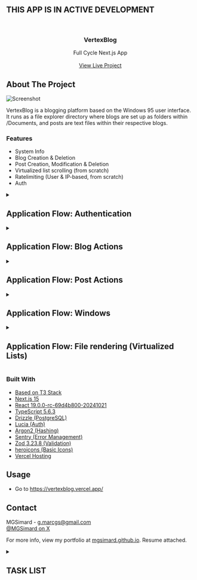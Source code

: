 ## THIS APP IS IN ACTIVE DEVELOPMENT

<br/>
<div align="center">

<h3 align="center">VertexBlog</h3>
<p align="center">
Full Cycle Next.js App
<br/>
<br/>
<a href="https://vertexblog.vercel.app/">View Live Project</a>
</p>
</div>

## About The Project

![Screenshot](https://i.imgur.com/jjlaSb3.png)

VertexBlog is a blogging platform based on the Windows 95 user interface. It runs as a file explorer directory where blogs are set up as folders within /Documents, and posts are text files within their respective blogs.

### Features

- System Info
- Blog Creation & Deletion
- Post Creation, Modification & Deletion
- Virtualized list scrolling (from scratch)
- Ratelimiting (User & IP-based, from scratch)
- Auth

<details>
<summary><h2>Application Flow: Authentication</h2></summary>
<p>Generic sign up, sign in & sign out process faciliated by Lucia auth.</p>

1. Users can sign up, in & out from within the start menu.
2. Authentication goes through Lucia auth, which stores entries in our PostgreSQL database.
3. Passwords are hashed with Argon2.
4. Blogs & Text file mutation is auth-protected.

</details>

<details>
<summary><h2>Application Flow: Blog Actions</h2></summary>
<p>Users may create their own blogs (folders) within /Documents.</p>

<h3>Blog Creation</h3>

1. In /Documents, pressing file > new blog opens a file creation prompt.
2. After entering a blog title, the user may submit this "file" creation.
3. Upon submission, it will be added to the database if it passes the following checks:
   - User is authorized.
   - User is not rate limited.
   - Input passes validation.
   - User does not have an existing blog & blog name isn't taken.
4. revalidatePath().

<h3>Blog Deletion</h3>

1. From within the blog itself: File > Delete Blog.
2. Confirmation prompt will appear with the options "Delete", "Cancel" and "X".
3. Cancel & X close the prompt. Delete checks the following:
   - User is authorized.
   - User is not rate limited.
   - Input passes validation.
   - Softdelete blog if exists & correct author (Softdelete to prevent blog name hijack after deletion for impersonation).
   - Hard delete posts - not transactional as post deletion bugging shouldn't prevent blog deletion no matter what.
4. revalidatePath()

</details>

<details>
<summary><h2>Application Flow: Post Actions</h2></summary>
<p>Users may create posts from within their own blog folders.</p>

<h3>Post Creation</h3>

1. In blog, pressing file > new post opens a file creation prompt.
2. After entering a post title, the user may submit this "file" creation.
3. Upon submission, it will be added to the database if it passes the following checks:
   - User is authorized.
   - User is not rate limited.
   - Input passes validation.
   - Blog exists & correct author.
   - Set blog to active (for filled folder icon).
4. revalidatePath().

<h3>Post Saving</h3>

1. Users can type within post text files.
2. isDirty state is tracked for exit warnings and save prompting.
3. File > Save will save the file if the following checks pass:
   - User is authorized.
   - User is not rate limited.
   - Input passes validation.
   - Verify existence & ownership.
   - Updates post content.
4. revalidatePath().

<h3>Post Deletion</h3>

1. In post > File > Delete.
2. Confirmation prompt will appear with the options "Delete", "Cancel" and "X".
3. Cancel & X close the prompt. Delete checks the following:
   - User is authorized.
   - User is not rate limited.
   - Input passes validation.
   - Verify existence & ownership.
   - Delete post, if no more posts set blog to inactive (empty folder icon).
4. revalidatePath().

</details>

<details>
<summary><h2>Application Flow: Windows</h2></summary>

1. Windows can be dragged by their header areas.
2. Windows can be resized & maximized.
3. Windows can be closed.
4. A context provider retains a z-index value - when a window is clicked the value is incremented and given to the target window. This allows accurate layer history to focus specific windows when interacted with.

</details>

<details>
<summary><h2>Application Flow: File rendering (Virtualized Lists)</h2></summary>

1. Files are rendered as flex lists within draggable windows.
2. Files can be filtered by search.
3. Files can be sorted by name, earliest creation date & last updated.
4. File display can be changed between large icons, small icons & single-column list.
5. Files are displayed as a virtualized list written from scratch, which allows the "rendering" of thousands of files at once without impacting scroll or window dragging performance.
6. We do this by calculating the intended height occupation if all files were rendered depending on their current view mode (large, small, list). Then we detect which chunk of files should be rendered in the window depending on the current scroll position, and position that chunk in the correct position.

</details>

### Built With

- [Based on T3 Stack](https://create.t3.gg/)
- [Next.js 15](https://nextjs.org/)
- [React 19.0.0-rc-69d4b800-20241021](https://react.dev/)
- [TypeScript 5.6.3](https://www.typescriptlang.org/)
- [Drizzle (PostgreSQL)](https://orm.drizzle.team/)
- [Lucia (Auth)](https://lucia-auth.com/)
- [Argon2 (Hashing)](https://www.npmjs.com/package/@node-rs/argon2)
- [Sentry (Error Management)](https://sentry.io/)
- [Zod 3.23.8 (Validation)](https://zod.dev/)
- [heroicons (Basic Icons)](https://heroicons.com/)
- [Vercel Hosting](https://vercel.com/)

## Usage

- Go to https://vertexblog.vercel.app/

## Contact

MGSimard - g.marcgs@gmail.com  
[@MGSimard on X](https://x.com/MGSimard)

For more info, view my portfolio at [mgsimard.github.io](https://mgsimard.github.io). Resume attached.

<details>
<summary><h2>TASK LIST<h2></summary>

- [x] Update to latest Nextjs, react etc canaries
- [x] Deploy to vercel
- [x] Scaffold basic layout
- [x] Desktop layout.tsx
- [x] Documents folder (page or component) as explorer window
- [x] Within, blog folders navigates the explorer window to that blog
- [x] Figure out how to minimize "use client" impact of making file explorer draggable
- [x] Make file explorer draggable on blue header area
- [x] Constrain draggable elements to inner window
- [x] Work on maximize button - maximized window shouldn't be draggable
- [x] Create text file component
- [x] Move signup process to a component within taskbar start menu instead of page
- [x] Set up database (Vercel PostgreSQL w/ Drizzle ORM)
- [x] Complain on Github about months-long multi-project schema drizzle bug that tries to kill your DB with a sequence drop
- [x] Complain on Github about another driizzle bug where .default(false) & .default(sql`FALSE`) don't work on boolean()
- [ ] Wait until Drizzle makes use of their funding and unfucks these major fuckups
- [x] Password hashing with Argon2, NIST guideline requirements
- [x] Sign in, sign out
- [x] Enter password twice prompt, crosscheck on FE & BE
- [x] Ensure you communicate that leading and trailing spaces aren't allowed in password (html pattern="^[^ ].+[^ ]$")
- [x] So validate that part on FE first, then on BE in case they bypass it on purpose
- [x] Finish setting up auth (Lucia)
- [x] Put auth in start menu
- [x] Close start menu when clicking outside of it
- [x] Button icons for close/maximize/not-maximize
- [x] Text file components should render as draggable window
- [x] Fix my piece of shit I key by desoldering page down and putting it in I's place
- [x] Come up with empty folder, filled folder and notepad icons (shortcut and window header icons)
- [x] Initial position & size of file explorer on first render
- [x] Completely disable highlighting outside of notepad text
- [x] Look at mobile not being able to use the native resize control - yeah that doesn't work on mobile shame I might still support dragging on mobile though
- [x] Maybe add local clock in task bar? Could be dope if you use website on f11
- [x] Create zindex context for window focus order on click
- [x] Consider windows in task bar // NO since we opted out of doing minimization
- [x] Check address bar not scaling down past 390px viewport width (I forgot I wanted min-width on windows I'm a clown)
- [x] Use blog title for url slug and address slug (done, use encodeuricomponent and decodeuricomponent, don't really like what it looks like in browser URL bar though)
- [x] Think about supporting window dragging on touch devices
- [x] Create blog + server action
- [x] Create post + server action
- [x] Modify create post server action to only include title, then make new action triggered by SAVING a txt file
- [x] Set up blog & post ordering
- [x] Consolidate control buttons menu style stuff classes w/e with notepad too, also wrap notepad file btn in span and make that relative instead of entire bar
- [x] Move blog and post creation into File button akin to how I have post saving set up
- [x] Back button doesn't have the hover thing fix it clown
- [x] Eliminate race conditions (spamming post submit creates multiple posts) - disable on pending, if user fucks with disabled... I mean enjoy the ratelimit and duplicate post titles - I do allow that. Dupe blog obv not an issue here since I do checks in backend.
- [x] Keep track of state, if notepad file has been dirtied (modified) prompt a confirmation when they try to exit saying that the modifications haven't been saved yet. Onchange re-dirty the state, on save clean the state.
- [x] Enable show password on creation and login (NIST)
- [x] Set up toast for warning, success and confirmation windows
- [x] Fix click gap between icon and text
- [x] Autoroute user to newly created blog
- [x] Icon view style functionality/context (Setting carries over in all folders)
- [x] Put in the actual filepath in the save warning dialog
- [x] ATTEMPT TO ROLL MY OWN RATELIMIT FROM SCRATCH, GOT ROUGH IDEA OF HOW IT CAN WORK
- [x] Consider separate ratelimiting for action types (Signup/Signin, Data fetching, Data mutation (Blog/Post))
- [x] Upgrade to new stable Next 15, migrate .eslintrc.cjs to flat config eslint.config.mjs etc etc.
- [x] Reduce filesize of "/favicons/android-chrome-512x512.png"
- [x] Some form of pagination for blogs and maybe posts, dragging performance sucks once there are a lot of files in the div - (Settled on virtualization from scratch)
- [x] Implement virtualized list scrolling from scratch
- [x] Now that we have virtualization, need to fix file creation if scroll isn't at the top already
- [x] Suspense the page loads, allow shortcut render popin
- [x] Use the isDirty prompting thing if user tries to navigate away from page
- [x] Look into date locale mismatching between server and user client
- [x] Create a shortcut for a dxdiag type thing that lists info about the site
- [x] Post deletion
- [x] Works, now make action tighter and use transactions
- [x] Now run the delete button onto a confirmation lol
- [x] DISABLE ALL EVENTS OUTSIDE OF CONFIRMATION & ERROR POPUPS. CURRENTLY YOU CAN SPAM ENTER TO MAKE NEW POPUPS (no effect, would just be cleaner to prevent it)
- [x] Blog deletion
- [x] Make sure deletion also uses dialog prompts/confirm/error
- [x] Set up blog & post search filtering
- [x] Now make it look good and responsive
- [x] Make decent 404 page
- [x] Metadata, especially important for blog links
- [x] Sentry mayhaps?
- [x] Style new list setup for multi-errors in dialog window
- [x] IP-based ratelimit for guest users
- [x] Now clean up repeated code for getClientIdentifier, then add ratelimit to fetch actions
- [x] Save warning on ahref click
- [ ] Consider focus trap in dialog (right now can exit it, then re-entering site focuses first dom node and can't re-enter dialog with tab because background event disabled on purpose)
- [ ] position fixed bottom stuff has been broken on firefox mobile for years, look into it because that breaks taskbar when zoom + drag
- [ ] Make ograph images for diff platforms

</details>
